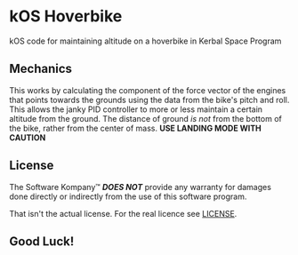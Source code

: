 # kOS Hoverbike
kOS code for maintaining altitude on a hoverbike in Kerbal Space Program

## Mechanics
This works by calculating the component of the force vector of the engines that points towards the grounds
using the data from the bike's pitch and roll. This allows the janky PID controller to more or less
maintain a certain altitude from the ground. The distance of ground *is not* from the bottom of the
bike, rather from the center of mass. **USE LANDING MODE WITH CAUTION**

## License
The Software Kompany™ ***DOES NOT*** provide any warranty for damages done directly or indirectly
from the use of this software program.

That isn't the actual license. For the real licence see [LICENSE](https://github.com/sagarreddypatil/kos-hoverbike/blob/master/LICENSE).

## Good Luck!
